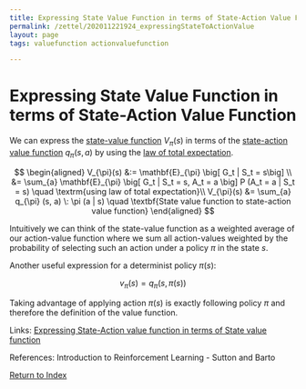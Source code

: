 ```yaml
---
title: Expressing State Value Function in terms of State-Action Value Function 
permalink: /zettel/202011221924_expressingStateToActionValue
layout: page
tags: valuefunction actionvaluefunction

---
```

# Expressing State Value Function in terms of State-Action Value Function 

We can express the [state-value function](202011221845_valueFunctions) $V_{\pi}(s)$ in terms of the [state-action value function](202011221903_actionValueFunction) 
$q_{\pi}(s, a)$ by using the [law of total expectation](202103141349_lawTotalExpectation).

$$
\begin{aligned}
V_{\pi}(s) &:= \mathbf{E}_{\pi} \big[ G_t | S_t  = s\big] \\
&= \sum_{a} \mathbf{E}_{\pi} \big[ G_t | S_t  = s, A_t = a \big] P (A_t = a | S_t = s) \quad \textrm{using law of total expectation}\\
V_{\pi}(s) &= \sum_{a} q_{\pi} (s, a) \: \pi (a | s) \quad \textbf{State value function to state-action value function}
\end{aligned}
$$

Intuitively we can think of the state-value function as a weighted average of our action-value function where we sum all action-values
weighted by the probability of selecting such an action under a policy $\pi$ in the state $s$.

Another useful expression for a determinist policy $\pi(s)$:

$$ v_{\pi}(s) = q_{\pi}(s, \pi(s)) $$

Taking advantage of applying action $\pi(s)$ is exactly following policy $\pi$ and therefore the definition of the value function. 

Links: [Expressing State-Action value function in terms of State value function](202011262125_stateActionTostatevalue)

References: Introduction to Reinforcement Learning - Sutton and Barto

[Return to Index](index)